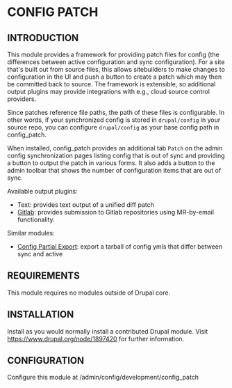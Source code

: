 # CONFIG PATCH

## INTRODUCTION

This module provides a framework for providing patch files for config (the 
differences between active configuration and sync configuration). For a site 
that's built out from source files, this allows sitebuilders to make changes to 
configuration in the UI and push a button to create a patch which may then be 
committed back to source. The framework is extensible, so additional output 
plugins may provide integrations with e.g., cloud source control providers.

Since patches reference file paths, the path of these files is configurable. In 
other words, if your synchronized config is stored in `drupal/config` in your 
source repo, you can configure `drupal/config` as your base config path in 
config_patch.

When installed, config_patch provides an additional tab `Patch` on the admin 
config synchronization pages listing config that is out of sync and providing a 
button to output the patch in various forms. It also adds a button to the admin 
toolbar that shows the number of configuration items that are out of sync.

Available output plugins:

- Text: provides text output of a unified diff patch
- [Gitlab](https://drupal.org/project/config_patch_gitlab): provides submission 
to Gitlab repositories using MR-by-email functionality.

Similar modules:

- [Config Partial Export](https://www.drupal.org/project/config_partial_export): 
export a tarball of config ymls that differ between sync and active

## REQUIREMENTS

This module requires no modules outside of Drupal core.

## INSTALLATION

Install as you would normally install a contributed Drupal module. Visit 
https://www.drupal.org/node/1897420 for further information.

## CONFIGURATION

Configure this module at /admin/config/development/config_patch
